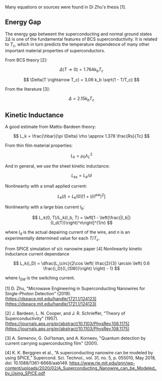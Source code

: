 Many equations or sources were found in Di Zhu's thesis [1].

## Energy Gap

The energy gap betweent the superconducting and normal ground states $2\Delta$ is one of
the fundamental features of BCS superconductivity. It is related to $T_c$, which in turn
predicts the temperature dependence of many other important material properties of 
superconductors.

From BCS theory [2]:

$$ \Delta(T \rightarrow 0) = 1.764 k_b T_c $$

$$ \Delta(T \rightarrow T_c) = 3.06 k_b \sqrt{1 - T/T_c} $$

From the literature [3]:

$$ \Delta = 2.15 k_b T_c $$

## Kinetic Inductance

A good estimate from Mattis-Bardeen theory:

$$ L_k = \frac{\hbar}{\pi \Delta} \rho \approx 1.378 \frac{Rs}{Tc} $$

From thin film material properties:

$$ L_k = \mu_0 \lambda_L^2 $$

And in general, we use the sheet kinetic inductance:

$$ L_{ks} = L_k/d $$

Nonlinearity with a small applied current:

$$ L_k(I) = L_k(0) [1 + (I/I^{sw})^2] $$

Nonlinearity with a large bias current $I_b$:

$$ L_k(0, T)/L_k(I_b, T) = \left[1 - \left(\frac{|I_b|}{I_d(T)}\right)^n\right]^{1/n} $$

where $I_d$ is the actual depairing current of the wire, and $n$ is an experimentally 
determined value for each $T/T_c$.

From SPICE simulation of s/c nanowire paper [4] Nonlinearity kinetic inductance current dependance

$$ L_k(i_D) = \dfrac{L_\circ}{2\cos \left(  \frac{2}{3} \arcsin \left( 0.6 \frac{i_D}{I_{SW}}\right) \right) - 1} $$

where $I_{SW}$ is the switching current.


[1] D. Zhu, "Microwave Engineering in Superconducting Nanowires for Single-Photon Detection" (2019).
[https://dspace.mit.edu/handle/1721.1/124123](https://dspace.mit.edu/handle/1721.1/124123)

[2] J. Bardeen, L. N. Cooper, and J. R. Schrieffer, "Theory of Superconductivity" (1957). 
[https://journals.aps.org/pr/abstract/10.1103/PhysRev.108.1175](https://journals.aps.org/pr/abstract/10.1103/PhysRev.108.1175)

[3] A. Semenov, G. Gol’tsman, and A. Korneev, "Quantum detection by current carrying
superconducting film" (2001). 

[4] K. K. Berggren et al., “A superconducting nanowire can be modeled by using SPICE,”
Supercond. Sci. Technol., vol. 31, no. 5, p. 055010, May 2018, doi: 10.1088/1361-6668/aab149.
https://www.rle.mit.edu/qnn/wp-content/uploads/2020/02/A_Superconducting_Nanowire_can_be_Modeled_by_Using_SPICE.pdf

